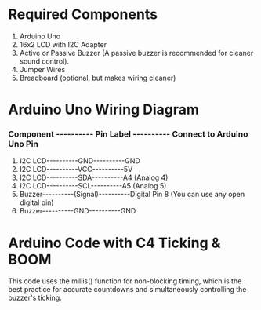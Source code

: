 # Required Components

1. Arduino Uno
2. 16x2 LCD with I2C Adapter
3. Active or Passive Buzzer (A passive buzzer is recommended for cleaner sound control).
4. Jumper Wires
5. Breadboard (optional, but makes wiring cleaner)

# Arduino Uno Wiring Diagram

### Component ---------- Pin Label ---------- Connect to Arduino Uno Pin
1. I2C LCD----------GND----------GND
2. I2C LCD----------VCC----------5V
3. I2C LCD----------SDA----------A4 (Analog 4)
4. I2C LCD----------SCL----------A5 (Analog 5)
5. Buzzer----------(Signal)----------Digital Pin 8 (You can use any open digital pin)
6. Buzzer----------GND----------GND

# Arduino Code with C4 Ticking & BOOM

This code uses the millis() function for non-blocking timing, which is the best practice for accurate countdowns and simultaneously controlling the buzzer's ticking.
